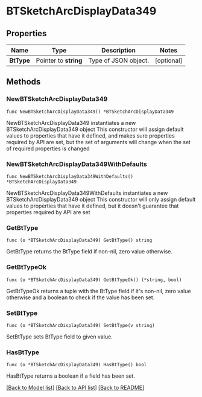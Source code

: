 # BTSketchArcDisplayData349

## Properties

Name | Type | Description | Notes
------------ | ------------- | ------------- | -------------
**BtType** | Pointer to **string** | Type of JSON object. | [optional] 

## Methods

### NewBTSketchArcDisplayData349

`func NewBTSketchArcDisplayData349() *BTSketchArcDisplayData349`

NewBTSketchArcDisplayData349 instantiates a new BTSketchArcDisplayData349 object
This constructor will assign default values to properties that have it defined,
and makes sure properties required by API are set, but the set of arguments
will change when the set of required properties is changed

### NewBTSketchArcDisplayData349WithDefaults

`func NewBTSketchArcDisplayData349WithDefaults() *BTSketchArcDisplayData349`

NewBTSketchArcDisplayData349WithDefaults instantiates a new BTSketchArcDisplayData349 object
This constructor will only assign default values to properties that have it defined,
but it doesn't guarantee that properties required by API are set

### GetBtType

`func (o *BTSketchArcDisplayData349) GetBtType() string`

GetBtType returns the BtType field if non-nil, zero value otherwise.

### GetBtTypeOk

`func (o *BTSketchArcDisplayData349) GetBtTypeOk() (*string, bool)`

GetBtTypeOk returns a tuple with the BtType field if it's non-nil, zero value otherwise
and a boolean to check if the value has been set.

### SetBtType

`func (o *BTSketchArcDisplayData349) SetBtType(v string)`

SetBtType sets BtType field to given value.

### HasBtType

`func (o *BTSketchArcDisplayData349) HasBtType() bool`

HasBtType returns a boolean if a field has been set.


[[Back to Model list]](../README.md#documentation-for-models) [[Back to API list]](../README.md#documentation-for-api-endpoints) [[Back to README]](../README.md)


